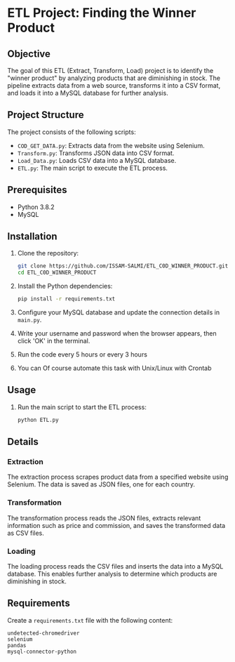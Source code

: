 # ETL Project: Finding the Winner Product

## Objective

The goal of this ETL (Extract, Transform, Load) project is to identify the "winner product" by analyzing products that are diminishing in stock. The pipeline extracts data from a web source, transforms it into a CSV format, and loads it into a MySQL database for further analysis.

## Project Structure

The project consists of the following scripts:

- `COD_GET_DATA.py`: Extracts data from the website using Selenium.
- `Transform.py`: Transforms JSON data into CSV format.
- `Load_Data.py`: Loads CSV data into a MySQL database.
- `ETL.py`: The main script to execute the ETL process.

## Prerequisites

- Python 3.8.2
- MySQL

## Installation

1. Clone the repository:
   ```bash
   git clone https://github.com/ISSAM-SALMI/ETL_C0D_WINNER_PRODUCT.git
   cd ETL_C0D_WINNER_PRODUCT
   ```

2. Install the Python dependencies:
   ```bash
   pip install -r requirements.txt
   ```

3. Configure your MySQL database and update the connection details in `main.py`.
4. Write your username and password when the browser appears, then click 'OK' in the terminal.
5. Run the code every 5 hours or every 3 hours
6. You can Of course automate this task with Unix/Linux with Crontab

## Usage

1. Run the main script to start the ETL process:
   ```bash
   python ETL.py
   ```

## Details

### Extraction

The extraction process scrapes product data from a specified website using Selenium. The data is saved as JSON files, one for each country.

### Transformation

The transformation process reads the JSON files, extracts relevant information such as price and commission, and saves the transformed data as CSV files.

### Loading

The loading process reads the CSV files and inserts the data into a MySQL database. This enables further analysis to determine which products are diminishing in stock.

## Requirements

Create a `requirements.txt` file with the following content:

```
undetected-chromedriver
selenium
pandas
mysql-connector-python
```
